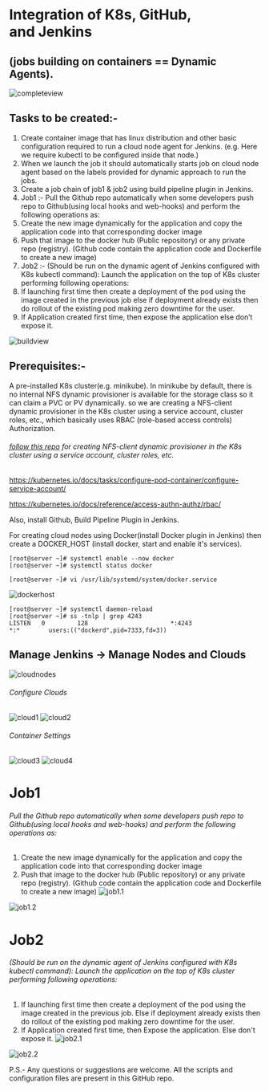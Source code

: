 # Integration of K8s, GitHub, and Jenkins
## (jobs building on containers == Dynamic Agents).
![completeview](images/complete.png)

## Tasks to be created:-
1. Create container image that has linux distribution and other basic configuration required to run a cloud node agent for Jenkins.
(e.g. Here we require kubectl to be configured inside that node.)
2. When we launch the job it should automatically starts job on cloud node agent based on the labels provided for dynamic approach to run the jobs.
3. Create a job chain of job1 & job2 using build pipeline plugin in Jenkins.
4. Job1 :- Pull  the Github repo automatically when some developers push repo to Github(using local hooks and web-hooks) and perform the following operations as:
  1. Create the new image dynamically for the application and copy the application code into that corresponding docker image
  2. Push that image to the docker hub (Public repository)  or any private repo (registry).
     (Github code contain the application code and Dockerfile to create a new image)
5. Job2 :- (Should be run on the dynamic agent of Jenkins configured with K8s kubectl command): Launch the application on the top of K8s cluster performing following operations:
  1. If launching first time then create a deployment of the pod using the image created in the previous job else if deployment already exists then do rollout of the existing pod making zero downtime  for the user.
  2. If Application created first time, then expose the application else don’t expose it.

![buildview](images/view.png)
## Prerequisites:- 
A pre-installed K8s cluster(e.g. minikube). In minikube by default, there is no internal NFS dynamic provisioner is available for the storage class so it can claim a PVC or PV dynamically. so we are creating a NFS-client dynamic provisioner in the K8s cluster using a service account, cluster roles, etc., which basically uses RBAC (role-based access controls) Authorization.
###### [follow this repo](https://medium.com/@A4ANK/integration-of-kubernetes-using-nfs-server-3rd-party-nfs-client-dynamic-provisioning-with-298e33c89fbe?source=friends_link&sk=0eca13840760743de585cff57248609b) for creating NFS-client dynamic provisioner in the K8s cluster using a service account, cluster roles, etc.

https://kubernetes.io/docs/tasks/configure-pod-container/configure-service-account/

https://kubernetes.io/docs/reference/access-authn-authz/rbac/

Also, install Github, Build Pipeline Plugin in Jenkins.

For creating cloud nodes using Docker(install Docker plugin in Jenkins)
then create a DOCKER_HOST (install docker, start and enable it's services). 
```
[root@server ~]# systemctl enable --now docker
[root@server ~]# systemctl status docker

[root@server ~]# vi /usr/lib/systemd/system/docker.service
```
![dockerhost](images/dockerhost.png)
```
[root@server ~]# systemctl daemon-reload 
[root@server ~]# ss -tnlp | grep 4243
LISTEN   0         128                       *:4243                   *:*        users:(("dockerd",pid=7333,fd=3))   
```
## Manage Jenkins -> Manage Nodes and Clouds
![cloudnodes](images/cloudnodes.png)

###### Configure Clouds
![cloud1](images/cloud1.png)
![cloud2](images/cloud2.png)
###### Container Settings
![cloud3](images/cloud3.png)
![cloud4](images/cloud4.png)

# Job1
###### Pull the Github repo automatically when some developers push repo to Github(using local hooks and web-hooks) and perform the following operations as:
  1. Create the new image dynamically for the application and copy the application code into that corresponding docker image
  2. Push that image to the docker hub (Public repository) or any private repo (registry). (Github code contain the application code and Dockerfile to create a new image)
![job1.1](images/job1.1.png)

![job1.2](images/job1.2.png)

# Job2
###### (Should be run on the dynamic agent of Jenkins configured with K8s kubectl command): Launch the application on the top of K8s cluster performing following operations:
  1. If launching first time then create a deployment of the pod using the image created in the previous job. Else if deployment already exists then do rollout of the existing pod making zero downtime for the user.
  2. If Application created first time, then Expose the application. Else don't expose it.
![job2.1](images/job2.1.png)

![job2.2](images/job2.2.png)

P.S.- Any questions or suggestions are welcome.
All the scripts and configuration files are present in this GitHub repo.

